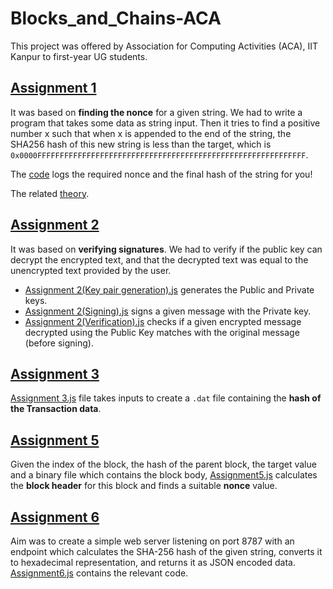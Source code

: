 # Blocks_and_Chains-ACA
This project was offered by Association for Computing Activities (ACA), IIT Kanpur to first-year UG students. 

## [Assignment 1](./Assignment%201)

It was based on **finding the nonce** for a given string. We had to write a program that takes some data as string input. Then it tries to find a positive number x such that when x is appended to the end of the string, the SHA256 hash of this new string is less than the target, which is      
`0x0000FFFFFFFFFFFFFFFFFFFFFFFFFFFFFFFFFFFFFFFFFFFFFFFFFFFFFFFFFFFF`.

The [code](./Assignment%201/Assignment_1.js) logs the required nonce and the final hash of the string for you!

The related [theory](./Assignment%201/theory.md).

## [Assignment 2](./Assignment%202)

It was based on **verifying signatures**. We had to verify if the public key can decrypt the encrypted text, and that the decrypted text was equal to the unencrypted text provided by the user. 
- [Assignment 2(Key pair generation).js](https://github.com/mandar7-git/Blocks_and_Chains-ACA/blob/main/Assignment%202/Assignment%202%20(Key%20pair%20generation).js) generates the Public and Private keys.
- [Assignment 2(Signing).js](https://github.com/mandar7-git/Blocks_and_Chains-ACA/blob/main/Assignment%202/Assignment_2_(Signing).js) signs a given message with the Private key.
- [Assignment 2(Verification).js](https://github.com/mandar7-git/Blocks_and_Chains-ACA/blob/main/Assignment%202/Assignment_2_(Verification).js) checks if a given encrypted message decrypted using the Public Key matches with the original message (before signing).

## [Assignment 3](./Assignment%203)

[Assignment 3.js](https://github.com/mandar7-git/Blocks_and_Chains-ACA/blob/main/Assignment%203/Assignment%203.js) file takes inputs to create a `.dat` file containing the **hash of the Transaction data**.

## [Assignment 5](./Assignment%205)

Given the index of the block, the hash of the parent block, the target value and a binary file which contains the block body, [Assignment5.js](https://github.com/mandar7-git/Blocks_and_Chains-ACA/blob/main/Assignment%205/Assignment5.js) calculates the **block header** for this block and finds a suitable **nonce** value. 

## [Assignment 6](./Assignment%206)

Aim was to create a simple web server listening on port 8787 with an endpoint which calculates the SHA-256 hash of the given string, converts it to hexadecimal representation, and returns it as JSON encoded data. [Assignment6.js](https://github.com/mandar7-git/Blocks_and_Chains-ACA/blob/main/Assignment%206/Assignment%206.js) contains the relevant code.













